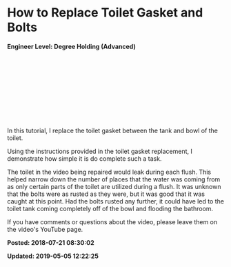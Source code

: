 # How to Replace Toilet Gasket and Bolts

**Engineer Level: Degree Holding (Advanced)** 

<iframe width=""560"" height=""315"" src=""https://www.youtube.com/embed/Ju0myotZnXU"" frameborder=""0"" allow=""autoplay; encrypted-media"" allowfullscreen></iframe>
 

In this tutorial, I replace the toilet gasket between the tank and bowl of the toilet. 
 

Using the instructions provided in the toilet gasket replacement, I demonstrate how simple it is do complete such a task. 
 

The toilet in the video being repaired would leak during each flush. This helped narrow down the number of places that the water was coming from as only certain parts of the toilet are utilized during a flush.  It was unknown that the bolts were as rusted as they were, but it was good that it was caught at this point.  Had the bolts rusted any further, it could have led to the toilet tank coming completely off of the bowl and flooding the bathroom. 
 

If you have comments or questions about the video, please leave them on the video's YouTube page.

**Posted: 2018-07-21 08:30:02** 

**Updated: 2019-05-05 12:22:25** 


